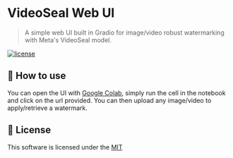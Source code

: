 # VideoSeal Web UI

> A simple web UI built in Gradio for image/video robust watermarking with Meta's VideoSeal model.

[![license](https://img.shields.io/github/license/nhn/tui.editor.svg)](https://github.com/nhn/tui.editor/blob/master/LICENSE)

## 🚀 How to use

You can open the UI with [Google Colab](https://colab.research.google.com/drive/1AG63gmGQdI9vwbuvwonjsb1R85jc5b_1?usp=sharing), simply run the cell in the notebook and click on the url provided. You can then upload any image/video to apply/retrieve a watermark.

## 📜 License

This software is licensed under the [MIT](https://github.com/nhn/tui.editor/blob/master/LICENSE)

